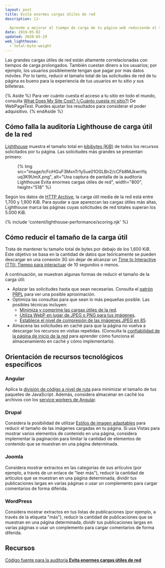 ```yaml
---
layout: post
title: Evita enormes cargas útiles de red
description: |2-

  Aprende a mejorar el tiempo de carga de tu página web reduciendo el tamaño total de los archivos de recursos que ofreces a tus usuarios.
date: 2019-05-02
updated: 2020-05-29
web_lighthouse:
  - total-byte-weight
---
```


Las grandes cargas útiles de red están altamente correlacionadas con tiempos de carga prolongados. También cuestan dinero a los usuarios; por ejemplo, los usuarios posiblemente tengan que pagar por más datos móviles. Por lo tanto, reducir el tamaño total de las solicitudes de red de tu página es bueno para la experiencia de tus usuarios en tu sitio *y* sus billeteras.

{% Aside %} Para ver cuánto cuesta el acceso a tu sitio en todo el mundo, consulta [What Does My Site Cost? (¿Cuánto cuesta mi sitio?)](https://whatdoesmysitecost.com/) De WebPageTest. Puedes ajustar los resultados para considerar el poder adquisitivo. {% endAside %}

## Cómo falla la auditoría Lighthouse de carga útil de la red

[Lighthouse](https://developers.google.com/web/tools/lighthouse/) muestra el tamaño total en [kibibytes (KiB)](https://en.wikipedia.org/wiki/Kibibyte) de todos los recursos solicitados por tu página. Las solicitudes más grandes se presentan primero:

<figure>{% Img src="image/tcFciHGuF3MxnTr1y5ue01OGLBn2/cCFb8MJkwnYquq3K9UmX.png", alt="Una captura de pantalla de la auditoría Lighthouse Evita enormes cargas útiles de red", width="800", height="518" %}</figure>

Según los datos de [HTTP Archive](https://httparchive.org/reports/state-of-the-web?start=latest#bytesTotal), la carga útil media de la red está entre 1,700 y 1,900 KiB. Para ayudar a que aparezcan las cargas útiles más altas, Lighthouse marca las páginas cuyas solicitudes de red totales superan los 5.000 KiB.

{% include 'content/lighthouse-performance/scoring.njk' %}

## Cómo reducir el tamaño de la carga útil

Trata de mantener tu tamaño total de bytes por debajo de los 1,600 KiB. Este objetivo se basa en la cantidad de datos que teóricamente se pueden descargar en una conexión 3G sin dejar de alcanzar un [Time to Interactive (TTI): Tiempo para interactuar](/tti/) de 10 segundos o menos.

A continuación, se muestran algunas formas de reducir el tamaño de la carga útil:

- Aplazar las solicitudes hasta que sean necesarias. Consulta el [patrón PRPL](/apply-instant-loading-with-prpl) para ver una posible aproximación.
- Optimiza las consultas para que sean lo más pequeñas posible. Las posibles técnicas incluyen:
    - [Minimiza y comprime las cargas útiles de la red](/reduce-network-payloads-using-text-compression).
    - [Utiliza WebP en lugar de JPEG o PNG para tus imágenes](/serve-images-webp).
    - [Establece el nivel de compresión de las imágenes JPEG en 85](/use-imagemin-to-compress-images).
- Almacena las solicitudes en caché para que la página no vuelva a descargar los recursos en visitas repetidas. (Consulta la [confiabilidad de la página de inicio de la red](/reliable) para aprender cómo funciona el almacenamiento en caché y cómo implementarlo).

## Orientación de recursos tecnológicos específicos

### Angular

Aplica la [división de código a nivel de ruta](/route-level-code-splitting-in-angular/) para minimizar el tamaño de tus paquetes de JavaScript. Además, considera almacenar en caché los archivos con los [service workers de Angular](/precaching-with-the-angular-service-worker/).

### Drupal

Considera la posibilidad de utilizar [Estilos de imagen adaptables](https://www.drupal.org/docs/8/mobile-guide/responsive-images-in-drupal-8) para reducir el tamaño de las imágenes cargadas en tu página. Si usa Vistas para mostrar varios elementos de contenido en una página, considera implementar la paginación para limitar la cantidad de elementos de contenido que se muestran en una página determinada.

### Joomla

Considera mostrar extractos en las categorías de sus artículos (por ejemplo, a través de un enlace de "leer más"), reducir la cantidad de artículos que se muestran en una página determinada, dividir tus publicaciones largas en varias páginas o usar un complemento para cargar comentarios de forma diferida.

### WordPress

Considera mostrar extractos en tus listas de publicaciones (por ejemplo, a través de la etiqueta "más"), reducir la cantidad de publicaciones que se muestran en una página determinada, dividir tus publicaciones largas en varias páginas o usar un complemento para cargar comentarios de forma diferida.

## Recursos

[Código fuente para la auditoría **Evita enormes cargas útiles de red**](https://github.com/GoogleChrome/lighthouse/blob/master/lighthouse-core/audits/byte-efficiency/total-byte-weight.js)
